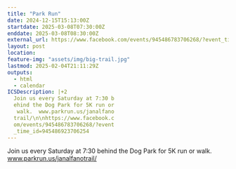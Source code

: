 ```yaml
---
title: "Park Run"
date: 2024-12-15T15:13:00Z
startdate: 2025-03-08T07:30:00Z
enddate: 2025-03-08T08:30:00Z
external_url: https://www.facebook.com/events/945486783706268/?event_time_id=945486923706254
layout: post
location: 
feature-img: "assets/img/big-trail.jpg"
lastmod: 2025-02-04T21:11:29Z
outputs:
  - html
  - calendar
ICSDescription: |+2
  Join us every Saturday at 7:30 b  ehind the Dog Park for 5K run or   walk.  www.parkrun.us/janalfano  trail/\n\nhttps://www.facebook.c  om/events/945486783706268/?event  _time_id=945486923706254
---
```


Join us every Saturday at 7&#58;30 behind the Dog Park for 5K run or walk.  www.parkrun.us/janalfanotrail/<br>
  <br>
  
